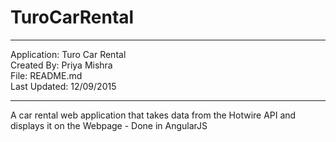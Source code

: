 # TuroCarRental

******************************
Application: Turo Car Rental<br>
Created By: Priya Mishra<br>
File: README.md<br>
Last Updated: 12/09/2015<br>
******************************

A car rental web application that takes data from the Hotwire API and displays it on the Webpage - Done in AngularJS
